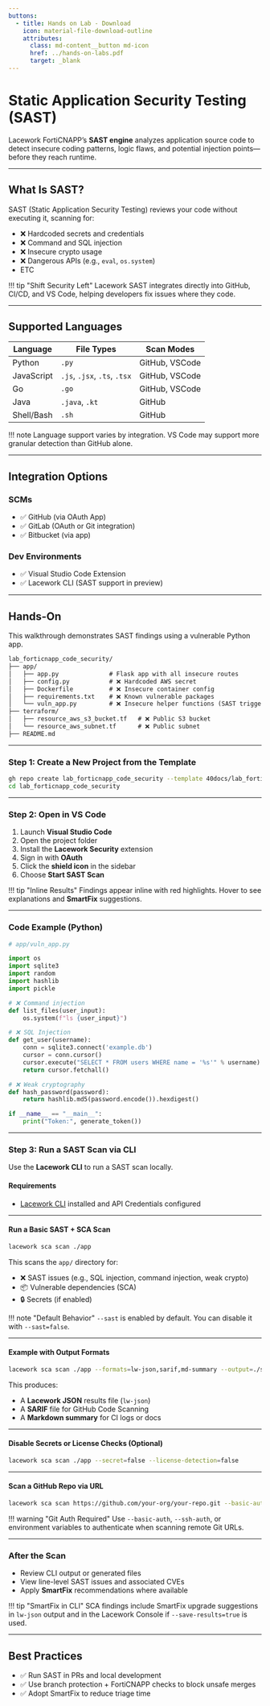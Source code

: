 ```yaml
---
buttons:
  - title: Hands on Lab - Download
    icon: material-file-download-outline
    attributes:
      class: md-content__button md-icon
      href: ../hands-on-labs.pdf
      target: _blank
---
```


# Static Application Security Testing (SAST)

Lacework FortiCNAPP’s **SAST engine** analyzes application source code to detect insecure coding patterns, logic flaws, and potential injection points—before they reach runtime.

---

## What Is SAST?

SAST (Static Application Security Testing) reviews your code without executing it, scanning for:

* ❌ Hardcoded secrets and credentials
* ❌ Command and SQL injection
* ❌ Insecure crypto usage
* ❌ Dangerous APIs (e.g., `eval`, `os.system`)
* ETC

!!! tip "Shift Security Left"
    Lacework SAST integrates directly into GitHub, CI/CD, and VS Code, helping developers fix issues where they code.

---

## Supported Languages

| Language   | File Types                   | Scan Modes     |
| ---------- | ---------------------------- | -------------- |
| Python     | `.py`                        | GitHub, VSCode |
| JavaScript | `.js`, `.jsx`, `.ts`, `.tsx` | GitHub, VSCode |
| Go         | `.go`                        | GitHub, VSCode |
| Java       | `.java`, `.kt`               | GitHub         |
| Shell/Bash | `.sh`                        | GitHub         |

!!! note
    Language support varies by integration. VS Code may support more granular detection than GitHub alone.

---

## Integration Options

### SCMs

* ✅ GitHub (via OAuth App)
* ✅ GitLab (OAuth or Git integration)
* ✅ Bitbucket (via app)

### Dev Environments

* ✅ Visual Studio Code Extension
* ✅ Lacework CLI (SAST support in preview)

---

## Hands-On

This walkthrough demonstrates SAST findings using a vulnerable Python app.

```txt
lab_forticnapp_code_security/
├── app/
│   ├── app.py              # Flask app with all insecure routes
│   ├── config.py           # ❌ Hardcoded AWS secret
│   ├── Dockerfile          # ❌ Insecure container config
│   ├── requirements.txt    # ❌ Known vulnerable packages
│   └── vuln_app.py         # ❌ Insecure helper functions (SAST triggers)
├── terraform/
│   ├── resource_aws_s3_bucket.tf   # ❌ Public S3 bucket
│   └── resource_aws_subnet.tf      # ❌ Public subnet
├── README.md
```

---

### Step 1: Create a New Project from the Template

```bash
gh repo create lab_forticnapp_code_security --template 40docs/lab_forticnapp_code_security --public
cd lab_forticnapp_code_security
```

---

### Step 2: Open in VS Code

1. Launch **Visual Studio Code**
2. Open the project folder
3. Install the **Lacework Security** extension
4. Sign in with **OAuth**
5. Click the **shield icon** in the sidebar
6. Choose **Start SAST Scan**

!!! tip "Inline Results"
    Findings appear inline with red highlights. Hover to see explanations and **SmartFix** suggestions.

---

### Code Example (Python)

```python
# app/vuln_app.py

import os
import sqlite3
import random
import hashlib
import pickle

# ❌ Command injection
def list_files(user_input):
    os.system(f"ls {user_input}")

# ❌ SQL Injection
def get_user(username):
    conn = sqlite3.connect('example.db')
    cursor = conn.cursor()
    cursor.execute("SELECT * FROM users WHERE name = '%s'" % username)
    return cursor.fetchall()

# ❌ Weak cryptography
def hash_password(password):
    return hashlib.md5(password.encode()).hexdigest()

if __name__ == "__main__":
    print("Token:", generate_token())
```

---

### Step 3: Run a SAST Scan via CLI

Use the **Lacework CLI** to run a SAST scan locally.

#### Requirements

* [Lacework CLI](00-prerequisites.md) installed and API Credentials configured

---

#### Run a Basic SAST + SCA Scan

```bash
lacework sca scan ./app
```

This scans the `app/` directory for:

* ❌ SAST issues (e.g., SQL injection, command injection, weak crypto)
* 📦 Vulnerable dependencies (SCA)
* 🔒 Secrets (if enabled)

!!! note "Default Behavior"
    `--sast` is enabled by default. You can disable it with `--sast=false`.

---

#### Example with Output Formats

```bash
lacework sca scan ./app --formats=lw-json,sarif,md-summary --output=./sca-results
```

This produces:

* A **Lacework JSON** results file (`lw-json`)
* A **SARIF** file for GitHub Code Scanning
* A **Markdown summary** for CI logs or docs

---

#### Disable Secrets or License Checks (Optional)

```bash
lacework sca scan ./app --secret=false --license-detection=false
```

---

#### Scan a GitHub Repo via URL

```bash
lacework sca scan https://github.com/your-org/your-repo.git --basic-auth=git:your_token
```

!!! warning "Git Auth Required"
    Use `--basic-auth`, `--ssh-auth`, or environment variables to authenticate when scanning remote Git URLs.

---

### After the Scan

* Review CLI output or generated files
* View line-level SAST issues and associated CVEs
* Apply **SmartFix** recommendations where available

!!! tip "SmartFix in CLI"
    SCA findings include SmartFix upgrade suggestions in `lw-json` output and in the Lacework Console if `--save-results=true` is used.

---

## Best Practices

* ✅ Run SAST in PRs and local development
* ✅ Use branch protection + FortiCNAPP checks to block unsafe merges
* ✅ Adopt SmartFix to reduce triage time
